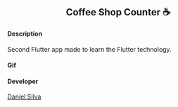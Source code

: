 <h2 align="center">Coffee Shop Counter ☕</h2>

#### Description
Second Flutter app made to learn the Flutter technology.

#### Gif

#### Developer
[Daniel Silva][link]

[link]: https://github.com/dansf